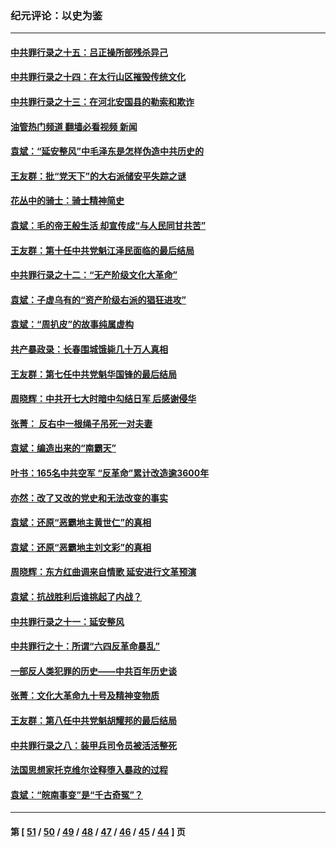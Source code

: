 ### 纪元评论：以史为鉴
---
#### [中共罪行录之十五：吕正操所部残杀异己](../../pages/nsc1028/n12965097.md?05220330) 
#### [中共罪行录之十四：在太行山区摧毁传统文化](../../pages/nsc1028/n12962619.md?05220330) 
#### [中共罪行录之十三：在河北安国县的勒索和欺诈](../../pages/nsc1028/n12959911.md?05220330) 
#### [油管热门频道 翻墙必看视频 新闻](ok?05220330)
#### [袁斌：“延安整风”中毛泽东是怎样伪造中共历史的](../../pages/nsc1028/n12957562.md?05220330) 
#### [王友群：批“党天下”的大右派储安平失踪之谜](../../pages/nsc1028/n12954229.md?05220330) 
#### [花丛中的骑士：骑士精神简史](../../pages/nsc1028/n12952850.md?05220330) 
#### [袁斌：毛的帝王般生活 却宣传成“与人民同甘共苦”](../../pages/nsc1028/n12938801.md?05220330) 
#### [王友群：第十任中共党魁江泽民面临的最后结局](../../pages/nsc1028/n12933748.md?05220330) 
#### [中共罪行录之十二：“无产阶级文化大革命”](../../pages/nsc1028/n12928000.md?05220330) 
#### [袁斌：子虚乌有的“资产阶级右派的猖狂进攻”](../../pages/nsc1028/n12925599.md?05220330) 
#### [袁斌：“周扒皮”的故事纯属虚构](../../pages/nsc1028/n12923274.md?05220330) 
#### [共产暴政录：长春围城饿毙几十万人真相](../../pages/nsc1028/n10757327.md?05220330) 
#### [王友群：第七任中共党魁华国锋的最后结局](../../pages/nsc1028/n12918457.md?05220330) 
#### [周晓辉：中共开七大时暗中勾结日军 后感谢侵华](../../pages/nsc1028/n12921960.md?05220330) 
#### [张菁： 反右中一根绳子吊死一对夫妻](../../pages/nsc1028/n12921925.md?05220330) 
#### [袁斌：编造出来的“南霸天”](../../pages/nsc1028/n12921133.md?05220330) 
#### [叶书：165名中共空军 “反革命”累计改造逾3600年](../../pages/nsc1028/n12920034.md?05220330) 
#### [亦然：改了又改的党史和无法改变的事实](../../pages/nsc1028/n12919443.md?05220330) 
#### [袁斌：还原“恶霸地主黄世仁”的真相](../../pages/nsc1028/n12918879.md?05220330) 
#### [袁斌：还原“恶霸地主刘文彩”的真相](../../pages/nsc1028/n12917801.md?05220330) 
#### [周晓辉：东方红曲调来自情歌 延安进行文革预演](../../pages/nsc1028/n12914429.md?05220330) 
#### [袁斌：抗战胜利后谁挑起了内战？](../../pages/nsc1028/n12910568.md?05220330) 
#### [中共罪行录之十一：延安整风](../../pages/nsc1028/n12908179.md?05220330) 
#### [中共罪行之十：所谓“六四反革命暴乱”](../../pages/nsc1028/n12905872.md?05220330) 
#### [一部反人类犯罪的历史——中共百年历史谈](../../pages/nsc1028/n12905134.md?05220330) 
#### [张菁：文化大革命九十号及精神变物质](../../pages/nsc1028/n12904529.md?05220330) 
#### [王友群：第八任中共党魁胡耀邦的最后结局](../../pages/nsc1028/n12902918.md?05220330) 
#### [中共罪行录之八：装甲兵司令员被活活整死](../../pages/nsc1028/n12897365.md?05220330) 
#### [法国思想家托克维尔诠释堕入暴政的过程](../../pages/nsc1028/n12892901.md?05220330) 
#### [袁斌：“皖南事变”是“千古奇冤”？](../../pages/nsc1028/n12892171.md?05220330) 

---
#### 第 [ [51](./51.md?05220330) / [50](./50.md?05220330) / [49](./49.md?05220330) / [48](./48.md?05220330) / [47](./47.md?05220330) / [46](./46.md?05220330) / [45](./45.md?05220330) / [44](./44.md?05220330) ] 页
